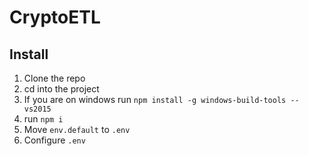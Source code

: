 # CryptoETL

## Install
1. Clone the repo
2. cd into the project
3. If you are on windows run `npm install -g windows-build-tools --vs2015`
4. run `npm i`
5. Move `env.default` to `.env`
6. Configure `.env`

